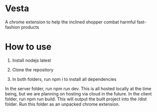 # Vesta

A chrome extension to help the inclined shopper combat harmful fast-fashion products

# How to use

1. Install nodejs latest

2. Clone the repository

3. In both folders, run npm i to install all dependencies

In the server folder, run npm run dev. This is all hosted locally at the time being, but we are planning on hosting via cloud in the future.
In the client folder, run npm run build. This will output the built project into the /dist folder. Run this folder as an unpacked chrome extension.
